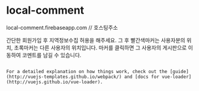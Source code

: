 # local-comment

local-comment.firebaseapp.com // 호스팅주소

간단한 회원가입 후 지역정보수집 허용을 해주세요.
그 후 빨간색마커는 사용자분의 위치, 초록마커는 다른 사용자의 위치입니다.
마커를 클릭하면 그 사용자의 게시판으로 이동하여 코멘트를 남길 수 있습니다.
```

For a detailed explanation on how things work, check out the [guide](http://vuejs-templates.github.io/webpack/) and [docs for vue-loader](http://vuejs.github.io/vue-loader).
